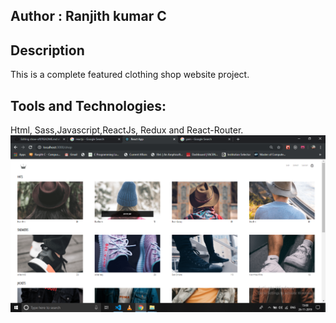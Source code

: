 ## Author  : Ranjith kumar C
## Description
This is a complete featured clothing shop website project. 
## Tools and Technologies:
Html, Sass,Javascript,ReactJs, Redux and React-Router.
![pic](https://github.com/ranjithckumar/show-off/blob/master/images/cloth.png)


